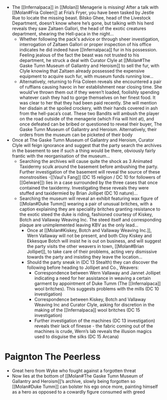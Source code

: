 - The [[Infernalpaca]] in [[Molan]] Menagerie is missing! After a talk with [[Molan#Fria Coleen]] at Fria’s Fryer, you have been tasked by Jestle Rue to locate the missing beast. Bilsko Ghee, head of the Livestock Department, doesn’t know where he’s gone, but talking with his herd reveals they saw Zaltaen Gallori, the head of the exotic creatures department, shearing the Hell-paca in the night…
	- Whether following the pack's advice or through sheer investigation, interrogation of Zaltaen Gallori or proper inspection of his office indicates he did indeed have [[Infernalpaca]] fur in his possession. Feeling jealous of the fact the beast was not trusted to his department, he struck a deal with Curator Clyle at [[Molan#The Gaske Tumn Museum of Gallantry and Heroism]] to sell the fur, with Clyle knowing that Zaltaen already possessed the expensive equipment to acquire such fur, with museum funds running low…
	- Alternatively, returning to Fria Coleen reveals she encountered a pair of ruffians causing havoc in her establishment near closing time. She would’ve thrown them out if they weren’t loaded, foolishly spending whatever cash they had to gorge themselves on her finest food. It was clear to her that they had been paid recently. She will mention her disdain at the spoiled crockery, with their hands covered in ash from the hell-paca’s coat. These two Bandits will ambush the player on the road outside of the menagerie (which Fria will hint at), and once defeated can be bribed or questioned to reveal their buyer, The Gaske Tumn Museum of Gallantry and Heroism. Alternatively, their orders from the museum can be picketed of their body
- Once at The Gaske Tumn Museum of Gallantry and Heroism, Curator Clyle will feign ignorance and suggest that the party search the archives in the basement to see if such a thing would be there, obviously fairly frantic with the reorganisation of the museum…
	- Searching the archives will cause quite the shock as 3 Animated Taxidermy sculk around the basement before ambushing the party. Further investigation of the basement will reveal the source of these monstrosities -[[Vaul's Fang]] (DC 15 religion / DC 10 for followers of [[Gelwaré]]) lies in a case surrounded by the three cases that once contained the taxidermy. Investigating these reveals they were stuffed and taxidermied by Brian Jollipet (DC 10 nature)…
	- Searching the museum will reveal an exhibit featuring wax figure of [[Molan#Duke Tumm]] wearing a pair of unusual britches, with a caption explaining they are speciality britches granting resistance to the exotic steed the duke is riding, fashioned courtesy of Kiskey, Botch and Vallaway Weaving Inc. The steed itself and corresponding plaque are unimplemented leaving KBV as the only lead…
		- Once at [[Molan#Kiskey, Botch and Vallaway Weaving Inc.]], Wern Vallaway will not be present, and both Cloy Kiskey and Ekkesque Botch will insist he is out on business, and will suggest the party visits the other weavers in town, [[Molan#Brian Jollipet]], to take care of their problems, acting very dismissive towards the party and insisting they leave the location…
		- Should the party sneak in (DC 13 Stealth) they can discover the following before heading to Jollipet and Co., Weavers:
			- Correspondence between Wern Vallaway and Jannet Jollipet indicating a need for her assistance in weaving a certain garment by appointment of Duke Tumm (The [[Infernalpaca]] wool britches). This suggests problems with the mills (DC 10 investigation)
			- Correspondence between Kiskey, Botch and Vallaway Weaving Inc and Curator Clyle, asking for discretion in the making of the [[Infernalpaca]] wool britches (DC 15 investigation)
			- Further investigation of the machines (DC 13 investigation) reveals their lack of finesse - the fabric coming out of the machines is crude, Wern’s lab reveals the illusion magics used to disguise the silks (DC 15 Arcana)
# Paignton The Peerless
- Great hero from Wyke who fought against a forgotten threat
- Now lies at the bottom of [[Molan#The Gaske Tumn Museum of Gallantry and Heroism]]’s archive, slowly being forgotten so [[Molan#Duke Tumm]] can bolster his ego once more, painting himself as a hero as opposed to a cowardly figure consumed with greed